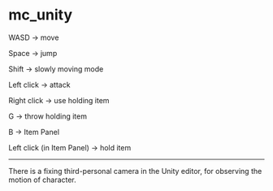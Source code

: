 # mc_unity

WASD -> move

Space -> jump

Shift -> slowly moving mode

Left click -> attack

Right click -> use holding item

G -> throw holding item



B -> Item Panel

Left click (in Item Panel) -> hold item

---------------------------------------
There is a fixing third-personal camera in the Unity editor, for observing the motion of character. 
